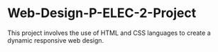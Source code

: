 # Web-Design-P-ELEC-2-Project
This project involves the use of HTML and CSS languages to create a dynamic responsive web design.
